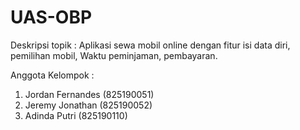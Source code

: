 # UAS-OBP
Deskripsi topik :  Aplikasi sewa mobil online dengan fitur isi data diri, pemilihan mobil, Waktu peminjaman, pembayaran.

Anggota Kelompok : 
1. Jordan Fernandes (825190051)
2. Jeremy Jonathan (825190052)
3. Adinda Putri (825190110)
